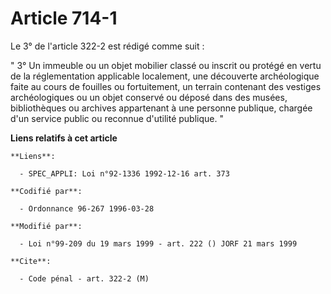 # Article 714-1

Le 3° de l'article 322-2 est rédigé comme suit :

" 3° Un immeuble ou un objet mobilier classé ou inscrit ou protégé en vertu de la réglementation applicable localement, une
découverte archéologique faite au cours de fouilles ou fortuitement, un terrain contenant des vestiges archéologiques ou un
objet conservé ou déposé dans des musées, bibliothèques ou archives appartenant à une personne publique, chargée d'un service
public ou reconnue d'utilité publique. "

**Liens relatifs à cet article**

	**Liens**:

	  - SPEC_APPLI: Loi n°92-1336 1992-12-16 art. 373

	**Codifié par**:

	  - Ordonnance 96-267 1996-03-28

	**Modifié par**:

	  - Loi n°99-209 du 19 mars 1999 - art. 222 () JORF 21 mars 1999

	**Cite**:

	  - Code pénal - art. 322-2 (M)
